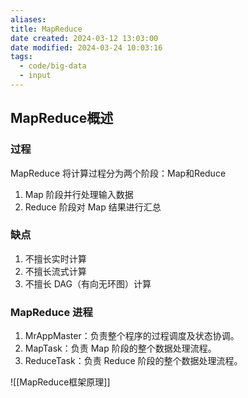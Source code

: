```yaml
---
aliases: 
title: MapReduce
date created: 2024-03-12 13:03:00
date modified: 2024-03-24 10:03:16
tags:
  - code/big-data
  - input
---
```

## MapReduce概述
### 过程
MapReduce 将计算过程分为两个阶段：Map和Reduce
1. Map 阶段并行处理输入数据
2. Reduce 阶段对 Map 结果进行汇总
### 缺点
1. 不擅长实时计算
2. 不擅长流式计算
3. 不擅长 DAG（有向无环图）计算

### MapReduce 进程
1. MrAppMaster：负责整个程序的过程调度及状态协调。
2. MapTask：负责 Map 阶段的整个数据处理流程。
3. ReduceTask：负责 Reduce 阶段的整个数据处理流程。

![[MapReduce框架原理]]

